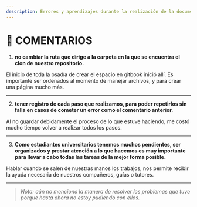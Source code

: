 ```yaml
---
description: Errores y aprendizajes durante la realización de la documentación.
---
```


# 📌 COMENTARIOS

1. **no cambiar la ruta que dirige a la carpeta en la que se encuentra el clon de nuestro repositorio.**

El inicio de toda la osadía de crear el espacio en gitbook inició allí. Es importante ser ordenados al momento de manejar archivos, y para crear una página mucho más.

***

2. **tener registro de cada paso que realizamos, para poder repetirlos sin falla en casos de cometer un error como el comentario anterior.**

Al no guardar debidamente el proceso de lo que estuve haciendo, me costó mucho tiempo volver a realizar todos los pasos.

***

3. **Como estudiantes universitarios tenemos muchos pendientes, ser organizados y prestar atención a lo que hacemos es muy importante para llevar a cabo todas las tareas de la mejor forma posible.**

Hablar cuando se salen de nuestras manos los trabajos, nos permite recibir la ayuda necesaria de nuestros compañeros, guías o tutores.

***

> _Nota: aún no menciono la manera de resolver los problemas que tuve porque hasta ahora no estoy pudiendo con ellos._
